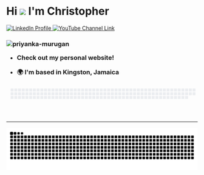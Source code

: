 Hi ![](https://user-images.githubusercontent.com/18350557/176309783-0785949b-9127-417c-8b55-ab5a4333674e.gif) I'm Christopher
========================================================================================================================================


<p align="">
    <a href="https://www.linkedin.com/in/christopher-jc-thomas/" rel="nofollow">
        <img 
        src="https://img.shields.io/badge/linkedin-%230077B5.svg?style=for-the-badge&logo=linkedin&logoColor=white" 
        alt="LinkedIn Profile" 
        style="max-width: 100%;">
    </a>
    <a href="https://youtube.com/c/" rel="nofollow">
        <img 
        src="https://img.shields.io/badge/YouTube-FF0000?style=for-the-badge&logo=YouTube&logoColor=white" 
        alt="YouTube Channel Link" 
        style="max-width: 100%;">
    </a>
</p>
<h3 align="left">
  <img src="https://komarev.com/ghpvc/?username=priyanka-murugan" alt="priyanka-murugan">
  <a 
    <img src="https://hits.seeyoufarm.com/api/count/incr/badge.svg?url=https%3A%2F%2Fpriyanka-murugan.github.io&count_bg=%2379C83D&title_bg=%23555555&icon=&icon_color=%23E7E7E7&title=hits&edge_flat=false"/>
  </a>
    
- Check out my personal website!
    
- 🌍  I'm based in Kingston, Jamaica


<svg width="721" height="111" viewBox="0 0 721 111" xmlns="http://www.w3.org/2000/svg">
  <g transform="translate(16, 16)">
    <g transform="translate(0, 0)">
      <rect width="11" height="11" fill="#ebedf0" />
      <rect x="14" width="11" height="11" fill="#ebedf0" />
      <rect x="28" width="11" height="11" fill="#ebedf0" />
      <rect x="42" width="11" height="11" fill="#ebedf0" />
      <rect x="56" width="11" height="11" fill="#ebedf0" />
      <rect x="70" width="11" height="11" fill="#ebedf0" />
      <rect x="84" width="11" height="11" fill="#ebedf0" />
      <rect x="98" width="11" height="11" fill="#ebedf0" />
      <rect x="112" width="11" height="11" fill="#ebedf0" />
      <rect x="126" width="11" height="11" fill="#ebedf0" />
      <rect x="140" width="11" height="11" fill="#ebedf0" />
      <rect x="154" width="11" height="11" fill="#ebedf0" />
      <rect x="168" width="11" height="11" fill="#ebedf0" />
      <rect x="182" width="11" height="11" fill="#ebedf0" />
      <rect x="196" width="11" height="11" fill="#ebedf0" />
      <rect x="210" width="11" height="11" fill="#ebedf0" />
      <rect x="224" width="11" height="11" fill="#ebedf0" />
      <rect x="238" width="11" height="11" fill="#ebedf0" />
      <rect x="252" width="11" height="11" fill="#ebedf0" />
      <rect x="266" width="11" height="11" fill="#ebedf0" />
      <rect x="280" width="11" height="11" fill="#ebedf0" />
      <rect x="294" width="11" height="11" fill="#ebedf0" />
      <rect x="308" width="11" height="11" fill="#ebedf0" />
      <rect x="322" width="11" height="11" fill="#ebedf0" />
      <rect x="336" width="11" height="11" fill="#ebedf0" />
      <rect x="350" width="11" height="11" fill="#ebedf0" />
      <rect x="364" width="11" height="11" fill="#ebedf0" />
      <rect x="378" width="11" height="11" fill="#ebedf0" />
      <rect x="392" width="11" height="11" fill="#ebedf0" />
      <rect x="406" width="11" height="11" fill="#ebedf0" />
      <rect x="420" width="11" height="11" fill="#ebedf0" />
      <rect x="434" width="11" height="11" fill="#ebedf0" />
      <rect x="448" width="11" height="11" fill="#ebedf0" />
      <rect x="462" width="11" height="11" fill="#ebedf0" />
      <rect x="476" width="11" height="11" fill="#ebedf0" />
      <rect x="490" width="11" height="11" fill="#ebedf0" />
      <rect x="504" width="11" height="11" fill="#ebedf0" />
      <rect x="518" width="11" height="11" fill="#ebedf0" />
      <rect x="532" width="11" height="11" fill="#ebedf0" />
      <rect x="546" width="11" height="11" fill="#ebedf0" />
      <rect x="560" width="11" height="11" fill="#ebedf0" />
      <rect x="574" width="11" height="11" fill="#ebedf0" />
      <rect x="588" width="11" height="11" fill="#ebedf0" />
      <rect x="602" width="11" height="11" fill="#ebedf0" />
      <rect x="616" width="11" height="11" fill="#ebedf0" />
      <rect x="630" width="11" height="11" fill="#ebedf0" />
      <rect x="644" width="11" height="11" fill="#ebedf0" />
      <rect x="658" width="11" height="11" fill="#ebedf0" />
      <rect x="672" width="11" height="11" fill="#ebedf0" />
      <rect x="686" width="11" height="11" fill="#ebedf0" />
    </g>
    <g transform="translate(0, 14)">
      <rect width="11" height="11" fill="#ebedf0" />
      <rect x="14" width="11" height="11" fill="#ebedf0" />
      <rect x="28" width="11" height="11" fill="#ebedf0" />
      <rect x="42" width="11" height="11" fill="#ebedf0" />
      <rect x="56" width="11" height="11" fill="#ebedf0" />
      <rect x="70" width="11" height="11" fill="#ebedf0" />
      <rect x="84" width="11" height="11" fill="#ebedf0" />
      <rect x="98" width="11" height="11" fill="#ebedf0" />
      <rect x="112" width="11" height="11" fill="#ebedf0" />
      <rect x="126" width="11" height="11" fill="#ebedf0" />
      <rect x="140" width="11" height="11" fill="#ebedf0" />
      <rect x="154" width="11" height="11" fill="#ebedf0" />
      <rect x="168" width="11" height="11" fill="#ebedf0" />
      <rect x="182" width="11" height="11" fill="#ebedf0" />
      <rect x="196" width="11" height="11" fill="#ebedf0" />
      <rect x="210" width="11" height="11" fill="#ebedf0" />
      <rect x="224" width="11" height="11" fill="#ebedf0" />
      <rect x="238" width="11" height="11" fill="#ebedf0" />
      <rect x="252" width="11" height="11" fill="#ebedf0" />
      <rect x="266" width="11" height="11" fill="#ebedf0" />
      <rect x="280" width="11" height="11" fill="#ebedf0" />
      <rect x="294" width="11" height="11" fill="#ebedf0" />
      <rect x="308" width="11" height="11" fill="#ebedf0" />
      <rect x="322" width="11" height="11" fill="#ebedf0" />
      <rect x="336" width="11" height="11" fill="#ebedf0" />
      <rect x="350" width="11" height="11" fill="#ebedf0" />
      <rect x="364" width="11" height="11" fill="#ebedf0" />
      <rect x="378" width="11" height="11" fill="#ebedf0" />
      <rect x="392" width="11" height="11" fill="#ebedf0" />
      <rect x="406" width="11" height="11" fill="#ebedf0" />
      <rect x="420" width="11" height="11" fill="#ebedf0" />
      <rect x="434" width="11" height="11" fill="#ebedf0" />
      <rect x="448" width="11" height="11" fill="#ebedf0" />
      <rect x="462" width="11" height="11" fill="#ebedf0" />
      <rect x="476" width="11" height="11" fill="#ebedf0" />
      <rect x="490" width="11" height="11" fill="#ebedf0" />
      <rect x="504" width="11" height="11" fill="#ebedf0" />
      <rect x="518" width="11" height="11" fill="#ebedf0" />
      <rect x="532" width="11" height="11" fill="#ebedf0" />
      <rect x="546" width="11" height="11" fill="#ebedf0" />
      <rect x="560" width="11" height="11" fill="#ebedf0" />
      <rect x="574" width="11" height="11" fill="#ebedf0" />
      <rect x="588" width="11" height="11" fill="#ebedf0" />
      <rect x="602" width="11" height="11" fill="#ebedf0" />
      <rect x="616" width="11" height="11" fill="#ebedf0" />
      <rect x="630" width="11" height="11" fill="#ebedf0" />
      <rect x="644" width="11" height="11" fill="#ebedf0" />
      <rect x="658" width="11" height="11" fill="#ebedf0" />
      <rect x="672" width="11" height="11" fill="#ebedf0" />
      <rect x="686" width="11" height="11" fill="#ebedf0" />
    </g>
    <g transform="translate(0, 28)">
      <rect width="11" height="11" fill="#ebedf0" />
      <rect x="14" width="11" height="11" fill="#ebedf0" />
      <rect x="28" width="11" height="11" fill="#ebedf0" />
      <rect x="42" width="11" height="11" fill="#ebedf0" />
      <rect x="56" width="11" height="11" fill="#ebedf0" />
      <rect x="70" width="11" height="11" fill="#ebedf0" />
      <rect x="84" width="11" height="11" fill="#ebedf0" />
      <rect x="98" width="11" height="11" fill="#ebedf0" />
      <rect x="112" width="11" height="11" fill="#ebedf0" />
      <rect x="126" width="11" height="11" fill="#ebedf0" />
      <rect x="140" width="11" height="11" fill="#ebedf0" />
      <rect x="154" width="11" height="11" fill="#ebedf0" />
      <rect x="168" width="11" height="11" fill="#ebedf0" />
      <rect x="182" width="11" height="11" fill="#ebedf0" />
      <rect x="196" width="11" height="11" fill="#ebedf0" />
      <rect x="210" width="11" height="11" fill="#ebedf0" />
      <rect x="224" width="11" height="11" fill="#ebedf0" />
      <rect x="238" width="11" height="11" fill="#ebedf0" />
      <rect x="252" width="11" height="11" fill="#ebedf0" />
      <rect x="266" width="11" height="11" fill="#ebedf0" />
      <rect x="280" width="11" height="11" fill="#ebedf0" />
      <rect x="294" width="11" height="11" fill="#ebedf0" />
      <rect x="308" width="11" height="11" fill="#ebedf0" />
      <rect x="322" width="11" height="11" fill="#ebedf0" />
      <rect x="336" width="11" height="11" fill="#ebedf0" />
      <rect x="350" width="11" height="11" fill="#ebedf0" />
      <rect x="364" width="11" height="11" fill="#ebedf0" />
      <rect x="378" width="11" height="11" fill="#ebedf0" />
      <rect x="392" width="11" height="11" fill="#ebedf0" />
      <rect x="406" width="11" height="11" fill="#ebedf0" />
      <rect x="420" width="11" height="11" fill="#ebedf0" />
      <rect x="434" width="11" height="11" fill="#ebedf0" />
      <rect x="448" width="11" height="11" fill="#ebedf0" />
      <rect x="462" width="11" height="11" fill="#ebedf0" />
      <rect x="476" width="11" height="11" fill="#ebedf0" />
      <rect x="490" width="11" height="11" fill="#ebedf0" />
      <rect x="504" width="11" height="11" fill="#ebedf0" />
      <rect x="518" width="11" height="11" fill="#ebedf0" />
      <rect x="532" width="11" height="11" fill="#ebedf0" />
      <rect x="546" width="11" height="11" fill="#ebedf0" />
      <rect x="560" width="11" height="11" fill="#ebedf0" />
      <rect x="574" width="11" height="11" fill="#ebedf0" />
      <rect x="588" width="11" height="11" fill="#ebedf0" />
      <rect x="602" width="11" height="11" fill="#ebedf0" />
      <rect x="616" width="11" height="11" fill="#ebedf0" />
      <rect x="630" width="11" height="11" fill="#ebedf0" />
      <rect x="644" width="11" height="11" fill="#ebedf0" />
      <rect x="658" width="11" height="11" fill="#ebedf0" />
### Thanks for Visiting my GitHub Profile!

---
<p align="center">
<img src="https://github.com/VishwaGauravIn/VishwaGauravIn/blob/output/github-contribution-grid-snake-dark.svg">
</p>

<!---
chrisjcthomas/chrisjcthomas is a ✨ special ✨ repository because its `README.md` (this file) appears on your GitHub profile.
You can click the Preview link to take a look at your changes.
--->

